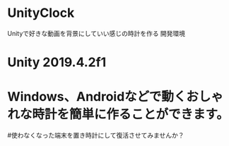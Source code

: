 # UnityClock
Unityで好きな動画を背景にしていい感じの時計を作る
開発環境
# Unity 2019.4.2f1
# Windows、Androidなどで動くおしゃれな時計を簡単に作ることができます。
#使わなくなった端末を置き時計にして復活させてみませんか？
